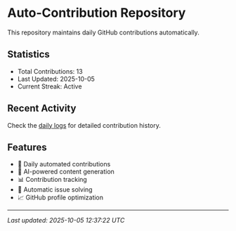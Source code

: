 # Auto-Contribution Repository

This repository maintains daily GitHub contributions automatically.

## Statistics

- Total Contributions: 13
- Last Updated: 2025-10-05
- Current Streak: Active

## Recent Activity

Check the [daily logs](./contributions/daily_logs/) for detailed contribution history.

## Features

- 🔄 Daily automated contributions
- 🤖 AI-powered content generation
- 📊 Contribution tracking
- 🐛 Automatic issue solving
- 📈 GitHub profile optimization

---
*Last updated: 2025-10-05 12:37:22 UTC*
